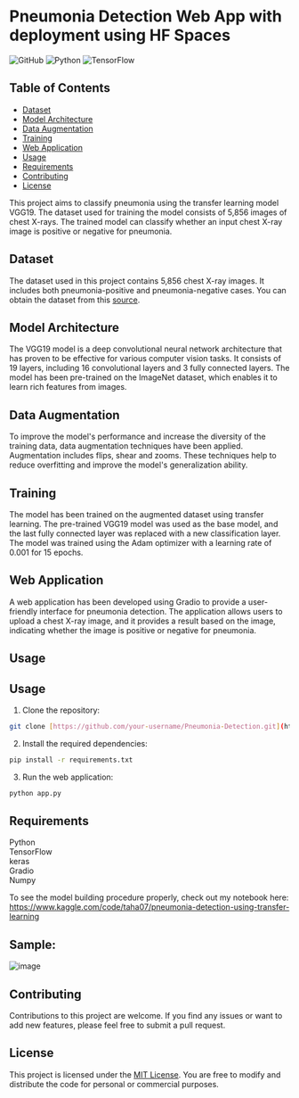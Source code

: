 
# Pneumonia Detection Web App with deployment using HF Spaces

![GitHub](https://img.shields.io/github/license/Taha533/Pneumonia-Detection-WebApp-and-deployment-using-HF-Spaces)
![Python](https://img.shields.io/badge/python-v3.8-blue)
![TensorFlow](https://img.shields.io/badge/tensorflow-v2.5.0-orange)

## Table of Contents
- [Dataset](#dataset)
- [Model Architecture](#model-architecture)
- [Data Augmentation](#data-augmentation)
- [Training](#training)
- [Web Application](#web-application)
- [Usage](#usage)
- [Requirements](#requirements)
- [Contributing](#contributing)
- [License](#license)

This project aims to classify pneumonia using the transfer learning model VGG19. The dataset used for training the model consists of 5,856 images of chest X-rays. The trained model can classify whether an input chest X-ray image is positive or negative for pneumonia.

## Dataset
The dataset used in this project contains 5,856 chest X-ray images. It includes both pneumonia-positive and pneumonia-negative cases. You can obtain the dataset from this [source](https://www.kaggle.com/datasets/paultimothymooney/chest-xray-pneumonia).

## Model Architecture
The VGG19 model is a deep convolutional neural network architecture that has proven to be effective for various computer vision tasks. It consists of 19 layers, including 16 convolutional layers and 3 fully connected layers. The model has been pre-trained on the ImageNet dataset, which enables it to learn rich features from images.

## Data Augmentation
To improve the model's performance and increase the diversity of the training data, data augmentation techniques have been applied. Augmentation includes flips, shear and zooms. These techniques help to reduce overfitting and improve the model's generalization ability.

## Training
The model has been trained on the augmented dataset using transfer learning. The pre-trained VGG19 model was used as the base model, and the last fully connected layer was replaced with a new classification layer. The model was trained using the Adam optimizer with a learning rate of 0.001 for 15 epochs.

## Web Application
A web application has been developed using Gradio to provide a user-friendly interface for pneumonia detection. The application allows users to upload a chest X-ray image, and it provides a result based on the image, indicating whether the image is positive or negative for pneumonia.



## Usage




## Usage

1. Clone the repository:

```bash
git clone [https://github.com/your-username/Pneumonia-Detection.git](https://github.com/Taha533/Pneumonia-Detection-WebApp-and-deployment-using-HF-Spaces.git)
```
2. Install the required dependencies:

```bash
pip install -r requirements.txt
```
3. Run the web application:

```bash
python app.py
```

## Requirements

Python\
TensorFlow\
keras\
Gradio\
Numpy

To see the model building procedure properly, check out my notebook here: https://www.kaggle.com/code/taha07/pneumonia-detection-using-transfer-learning

## Sample:
![image](https://user-images.githubusercontent.com/64063436/206949412-ec23d84d-56da-4900-bcbb-11d3b63f05f9.png)

## Contributing
Contributions to this project are welcome. If you find any issues or want to add new features, please feel free to submit a pull request.

## License
This project is licensed under the [MIT License](https://github.com/Taha533/Pneumonia-Detection-WebApp-and-deployment-using-HF-Spaces/blob/main/LICENSE). You are free to modify and distribute the code for personal or commercial purposes.
   


